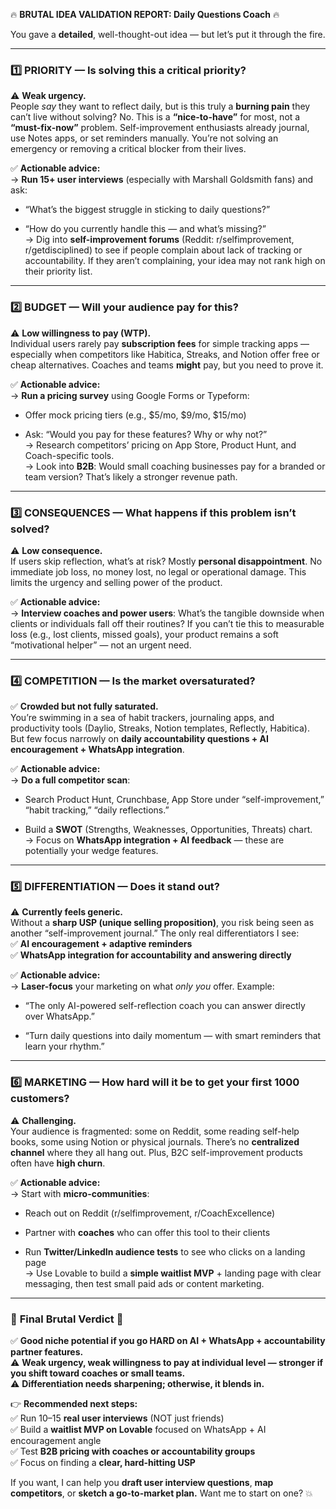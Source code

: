 🔥 **BRUTAL IDEA VALIDATION REPORT: Daily Questions Coach** 🔥

You gave a **detailed**, well-thought-out idea — but let’s put it through the fire.

---

### 1️⃣ **PRIORITY** — **Is solving this a critical priority?**

⚠ **Weak urgency.**  
People _say_ they want to reflect daily, but is this truly a **burning pain** they can’t live without solving? No. This is a **“nice-to-have”** for most, not a **“must-fix-now”** problem. Self-improvement enthusiasts already journal, use Notes apps, or set reminders manually. You’re not solving an emergency or removing a critical blocker from their lives.

✅ **Actionable advice:**  
→ **Run 15+ user interviews** (especially with Marshall Goldsmith fans) and ask:

- “What’s the biggest struggle in sticking to daily questions?”
    
- “How do you currently handle this — and what’s missing?”  
    → Dig into **self-improvement forums** (Reddit: r/selfimprovement, r/getdisciplined) to see if people complain about lack of tracking or accountability. If they aren’t complaining, your idea may not rank high on their priority list.
    

---

### 2️⃣ **BUDGET** — **Will your audience pay for this?**

⚠ **Low willingness to pay (WTP).**  
Individual users rarely pay **subscription fees** for simple tracking apps — especially when competitors like Habitica, Streaks, and Notion offer free or cheap alternatives. Coaches and teams **might** pay, but you need to prove it.

✅ **Actionable advice:**  
→ **Run a pricing survey** using Google Forms or Typeform:

- Offer mock pricing tiers (e.g., $5/mo, $9/mo, $15/mo)
    
- Ask: “Would you pay for these features? Why or why not?”  
    → Research competitors’ pricing on App Store, Product Hunt, and Coach-specific tools.  
    → Look into **B2B**: Would small coaching businesses pay for a branded or team version? That’s likely a stronger revenue path.
    

---

### 3️⃣ **CONSEQUENCES** — **What happens if this problem isn’t solved?**

⚠ **Low consequence.**  
If users skip reflection, what’s at risk? Mostly **personal disappointment**. No immediate job loss, no money lost, no legal or operational damage. This limits the urgency and selling power of the product.

✅ **Actionable advice:**  
→ **Interview coaches and power users**: What’s the tangible downside when clients or individuals fall off their routines? If you can’t tie this to measurable loss (e.g., lost clients, missed goals), your product remains a soft “motivational helper” — not an urgent need.

---

### 4️⃣ **COMPETITION** — **Is the market oversaturated?**

✅ **Crowded but not fully saturated.**  
You’re swimming in a sea of habit trackers, journaling apps, and productivity tools (Daylio, Streaks, Notion templates, Reflectly, Habitica). But few focus narrowly on **daily accountability questions + AI encouragement + WhatsApp integration**.

✅ **Actionable advice:**  
→ **Do a full competitor scan**:

- Search Product Hunt, Crunchbase, App Store under “self-improvement,” “habit tracking,” “daily reflections.”
    
- Build a **SWOT** (Strengths, Weaknesses, Opportunities, Threats) chart.  
    → Focus on **WhatsApp integration + AI feedback** — these are potentially your wedge features.
    

---

### 5️⃣ **DIFFERENTIATION** — **Does it stand out?**

⚠ **Currently feels generic.**  
Without a **sharp USP (unique selling proposition)**, you risk being seen as another “self-improvement journal.” The only real differentiators I see:  
✅ **AI encouragement + adaptive reminders**  
✅ **WhatsApp integration for accountability and answering directly**

✅ **Actionable advice:**  
→ **Laser-focus** your marketing on what _only you_ offer. Example:

- “The only AI-powered self-reflection coach you can answer directly over WhatsApp.”
    
- “Turn daily questions into daily momentum — with smart reminders that learn your rhythm.”
    

---

### 6️⃣ **MARKETING** — **How hard will it be to get your first 1000 customers?**

⚠ **Challenging.**  
Your audience is fragmented: some on Reddit, some reading self-help books, some using Notion or physical journals. There’s no **centralized channel** where they all hang out. Plus, B2C self-improvement products often have **high churn**.

✅ **Actionable advice:**  
→ Start with **micro-communities**:

- Reach out on Reddit (r/selfimprovement, r/CoachExcellence)
    
- Partner with **coaches** who can offer this tool to their clients
    
- Run **Twitter/LinkedIn audience tests** to see who clicks on a landing page  
    → Use Lovable to build a **simple waitlist MVP** + landing page with clear messaging, then test small paid ads or content marketing.
    

---

### 🚨 **Final Brutal Verdict** 🚨

✅ **Good niche potential if you go HARD on AI + WhatsApp + accountability partner features.**  
⚠ **Weak urgency, weak willingness to pay at individual level — stronger if you shift toward coaches or small teams.**  
⚠ **Differentiation needs sharpening; otherwise, it blends in.**

👉 **Recommended next steps:**  
✅ Run 10–15 **real user interviews** (NOT just friends)  
✅ Build a **waitlist MVP on Lovable** focused on WhatsApp + AI encouragement angle  
✅ Test **B2B pricing with coaches or accountability groups**  
✅ Focus on finding a **clear, hard-hitting USP**

If you want, I can help you **draft user interview questions**, **map competitors**, or **sketch a go-to-market plan.** Want me to start on one? 💥